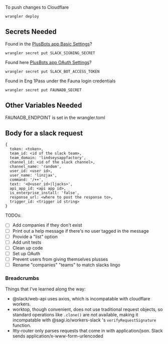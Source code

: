 To push changes to Cloudflare

```
wrangler deploy
```

## Secrets Needed

Found in the [PlusBots app Basic Settings](https://api.slack.com/apps/A05LY8Y7QTF/general)?

```
wrangler secret put SLACK_SIGNING_SECRET
```

Found here [PlusBots app OAuth Settings](https://api.slack.com/apps/A05LY8Y7QTF/oauth)?

```
wrangler secret put SLACK_BOT_ACCESS_TOKEN
```

Found in Eng 1Pass under the Fauna login credentials

```
wrangler secret put FAUNADB_SECRET
```

## Other Variables Needed

FAUNADB_ENDPOINT is set in the wrangler.toml

## Body for a slack request

```
{
  token: <token>,
  team_id: <id of the slack team>,
  team_domain: 'lindseysappfactory',
  channel_id: <id of the slack channel>,
  channel_name: 'random',
  user_id: <user id>,
  user_name: 'linzjax',
  command: '/++',
  text: '<@<user_id>|ljacks>',
  api_app_id: <api app id>,
  is_enterprise_install: 'false',
  response_url: <where to post the response to>,
  trigger_id: <trigger id string>
}
```

TODOs:

- [ ] Add companies if they don't exist
- [ ] Print out a help message if there's no user tagged in the message
- [ ] Provide a "list" option
- [ ] Add unit tests
- [ ] Clean up code
- [ ] Set up OAuth
- [ ] Prevent users from giving themselves plusses
- [ ] Rename "companies" "teams" to match slacks lingo

### Breadcrumbs

Things that I've learned along the way:

- @slack/web-api uses axios, which is incompatable with cloudflare workers.
- worktop, though convenient, does not use traditional request objects, so standard operations like `.clone()` are not available, making it incompatable with @sagi.io/workers-slack 's `verifyRequestSignature` function.
- Itty-router only parses requests that come in with application/json. Slack sends application/x-www-form-urlencoded
